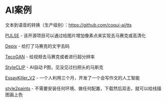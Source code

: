 # AI案例

文本到语音的转换（生产级别）：https://github.com/coqui-ai/tts

[PULSE](https://github.com/adamian98/pulse) - 该开源项目可以通过给图片增加像素点来实现去马赛克或高清化

[Depix](https://github.com/beurtschipper/Depix) - 给打了马赛克的文字去码

[TecoGAN](https://github.com/thunil/TecoGAN) - 给视频去马赛克或者进行超分辨率

[StyleCLIP](https://github.com/orpatashnik/StyleCLIP) - AI自动 P图，见没见过扫把头的马斯克

[EssayKiller_V2](https://github.com/EssayKillerBrain/EssayKiller_V2) - 一个人利用三个月，开发了一个会写作文的人工智能

[style2paints](https://github.com/lllyasviel/style2paints) - 不需要安装任何环境、做任何配置，下载然后双击，就可以给线描图画上色